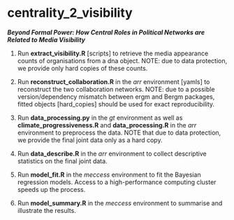 # centrality_2_visibility

**_Beyond Formal Power: How Central Roles in Political Networks are Related to Media Visibility_**

1. Run **extract_visibility.R** [scripts] to retrieve the media appearance counts of organisations from a dna object. NOTE: due to data protection, we provide only hard copies of these counts.

2. Run **reconstruct_collaboration.R** in the _arr_ environment [yamls] to reconstruct the two collaboration networks. NOTE: due to a possible version/dependency mismatch between ergm and Bergm packages, fitted objects [hard_copies] should be used for exact reproducibility.

3. Run **data_processing.py** in the _gt_ environment as well as **climate_progressiveness.R** and **data_processing.R** in the _arr_ environment to preprocess the data. NOTE that due to data protection, we provide the final joint data only as a hard copy.

4. Run **data_describe.R** in the _arr_ environment to collect descriptive statistics on the final joint data.

5. Run **model_fit.R** in the _meccess_ environment to fit the Bayesian regression models. Access to a high-performance computing cluster speeds up the process.

6. Run **model_summary.R** in the _meccess_ environment to summarise and illustrate the results.
